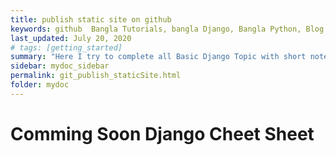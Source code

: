 ```yaml
---
title: publish static site on github
keywords: github  Bangla Tutorials, bangla Django, Bangla Python, Blog Bangla, Monad wizard
last_updated: July 20, 2020
# tags: [getting_started]
summary: "Here I try to complete all Basic Django Topic with short note. "
sidebar: mydoc_sidebar
permalink: git_publish_staticSite.html
folder: mydoc
---
```




# Comming Soon Django Cheet Sheet







